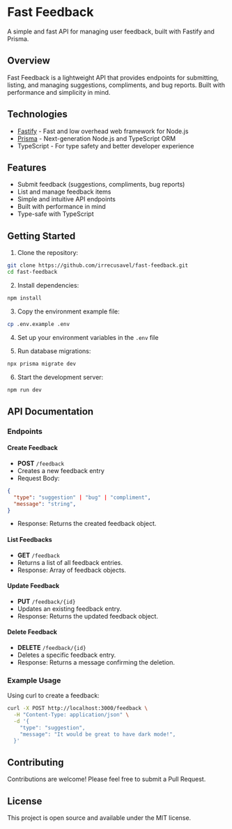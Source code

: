 # Fast Feedback

A simple and fast API for managing user feedback, built with Fastify and Prisma.

## Overview

Fast Feedback is a lightweight API that provides endpoints for submitting, listing, and managing suggestions, compliments, and bug reports. Built with performance and simplicity in mind.

## Technologies

- [Fastify](https://www.fastify.io/) - Fast and low overhead web framework for Node.js
- [Prisma](https://www.prisma.io/) - Next-generation Node.js and TypeScript ORM
- TypeScript - For type safety and better developer experience

## Features

- Submit feedback (suggestions, compliments, bug reports)
- List and manage feedback items
- Simple and intuitive API endpoints
- Built with performance in mind
- Type-safe with TypeScript

## Getting Started

1. Clone the repository:
```bash
git clone https://github.com/irrecusavel/fast-feedback.git
cd fast-feedback
```

2. Install dependencies:
```bash
npm install
```

3. Copy the environment example file:
```bash
cp .env.example .env
```

4. Set up your environment variables in the `.env` file

5. Run database migrations:
```bash
npx prisma migrate dev
```

6. Start the development server:
```bash
npm run dev
```

## API Documentation

### Endpoints

#### Create Feedback
- **POST** `/feedback`
- Creates a new feedback entry
- Request Body:
```json
{
  "type": "suggestion" | "bug" | "compliment",
  "message": "string",
}
```
- Response: Returns the created feedback object.

#### List Feedbacks
- **GET** `/feedback`
- Returns a list of all feedback entries.
- Response: Array of feedback objects.

#### Update Feedback
- **PUT** `/feedback/{id}`
- Updates an existing feedback entry.
- Response: Returns the updated feedback object.

#### Delete Feedback
- **DELETE** `/feedback/{id}`
- Deletes a specific feedback entry.
- Response: Returns a message confirming the deletion.

### Example Usage

Using curl to create a feedback:
```bash
curl -X POST http://localhost:3000/feedback \
  -H "Content-Type: application/json" \
  -d '{
    "type": "suggestion",
    "message": "It would be great to have dark mode!",
  }'
```

## Contributing

Contributions are welcome! Please feel free to submit a Pull Request.

## License

This project is open source and available under the MIT license.